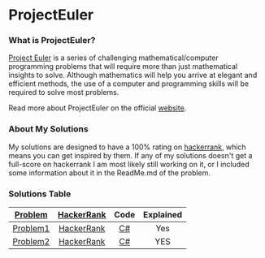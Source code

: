 # ProjectEuler

### What is ProjectEuler?

[Project Euler](https://projecteuler.net/) is a series of challenging mathematical/computer programming problems that will require more than just mathematical insights to solve. Although mathematics will help you arrive at elegant and efficient methods, the use of a computer and programming skills will be required to solve most problems.

Read more about ProjectEuler on the official [website](https://projecteuler.net/).

### About My Solutions

My solutions are designed to have a 100% rating on [hackerrank](https://www.hackerrank.com/), which means you can get inspired by them. If any of my solutions doesn't get a full-score on hackerrank I am most likely still working on it, or I included some information about it in the ReadMe.md of the problem.

### Solutions Table

| [Problem](https://projecteuler.net/archives) | [HackerRank](https://www.hackerrank.com/contests/projecteuler/challenges) | Code | Explained |
| :---: | :---:| :---:| :---:|
| [Problem1](https://projecteuler.net/problem=1) | [HackerRank](https://www.hackerrank.com/contests/projecteuler/challenges/euler001/problem?isFullScreen=true) | [C#](https://github.com/Fotasteam/ProjectEuler/blob/main/Project%20Euler%20%231%3A%20Multiples%20of%203%20and%205/Problem1.md) | Yes |
| [Problem2](https://projecteuler.net/problem=2) | [HackerRank](https://www.hackerrank.com/contests/projecteuler/challenges/euler002/problem?isFullScreen=true) | [C#](https://github.com/Fotasteam/ProjectEuler/blob/main/Project%20Euler%20%232:%20Even%20Fibonacci%20numbers/ReadMe.md) | YES |

